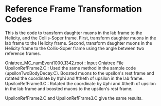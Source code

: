 # Reference Frame Transformation Codes
This is the code to transform daughter muons in the lab frame to the Helicity, and the Collis-Soper frame.
First, transform daughter muons in the lab frame to the Helicity frame.
Second, transform daughter muons in the Helicity frame to the Collis-Soper frame using the angle between two reference frames.

Oniatree_MC_numEvent1000_1342.root : Input Oniatree File
UpsilonRefFrame2.C : Used the same method in the sample code (upsilonTwoBodyDecay.C). Boosted muons to the upsilon's rest frame and rotated the coordinate by #phi and #theth of upsilon in the lab frame.
UpsilonRefFrame3.C : Rotated the coordinate by #phi and #theth of upsilon in the lab frame and boosted muons to the upsilon's rest frame.

UpsilonRefFrame2.C and UpsilonRefFrame3.C give the same results.
